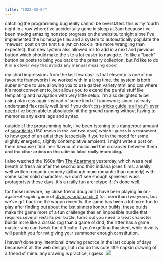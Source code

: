 ```yaml
---
title: "2023-03-04"
---
```

catching the programming bug really cannot be overstated. this is my fourth night in a row where i've accidentally gone to sleep at 3am because i've been making amazing nonstop progress on the website. tonight alone i've implemented the homepage tiles and a system to automatically populate the "newest" post on the first tile (which took a little more wrangling than expected). that new system also allowed me to add in a next and previous button which should make the site a lot easier to navigate. i'd like a "back" button on posts to bring you back to the primary collection, but i'd like to do it in a clever way that avoids any manual messing about.

my short impressions from the last few days is that eleventy is one of my favourite frameworks i've worked with in a long time. the system is both super simple to use, allowing you to use garden variety html and css where it's most convenient to, but allows you to extend the painful stuff like templating and navigation with very little setup. i'm also delighted to be using plain css again instead of some kind of framework; since i already understand flex really well (and if you don't [css-tricks guide is all you'll ever need](https://css-tricks.com/snippets/css/a-guide-to-flexbox/)) i've been able to absolutely hit the ground running without having to memorise any extra tags and syntax.

outside of the programming hole, i've been listening to a dangerous amount of [solar fields](https://open.spotify.com/artist/7GyhmlEy51sGUE09A5AWzc) (150 tracks in the last two days) which i guess is a testament to how good of an artist they (especially if you're in the mood for some slightly energetic, slightly contemplative ambient). i might write a post on them because i find their flavour of music and the crossover between them and the other artists on the ultimae label really interesting.

i also watched the 1960s film [The Apartment](https://letterboxd.com/film/the-apartment/) yesterday, which was a real breath of fresh air after the second and third indiana jones films. a really well written romantic comedy (although more romantic than comedy) with some super solid characters. we don't see enough spineless wuss protagonists these days, it's a really fun archetype if it's done well.

for those unaware, my close friend doug and i have been playing an on-again-off-again game of [divinity: original sin 2](https://store.steampowered.com/app/435150/Divinity_Original_Sin_2__Definitive_Edition/) for more than two years, but we've got back on the wagon recently. the game has been a lot more fun to play after finding out about the lost sinners [honour builds](https://steamcommunity.com/id/teesinz/myworkshopfiles/?section=guides&appid=435150). these builds make the game more of a fun challenge than an impossible hurdle that requires several restarts per battle. turns out you need to treat character builds more like a classic rpg than a game of dnd; the latter has a game master who can tweak the difficulty if you're getting thrashed, while divinity will punish you for not giving your summoner enough constitution.

i haven't done any intentional drawing practice in the last couple of days because of all the web design, but i did do this cute little napkin drawing of a friend of mine. any drawing is practice, i guess. ![](/_assets/img/evil_ben.jpg)